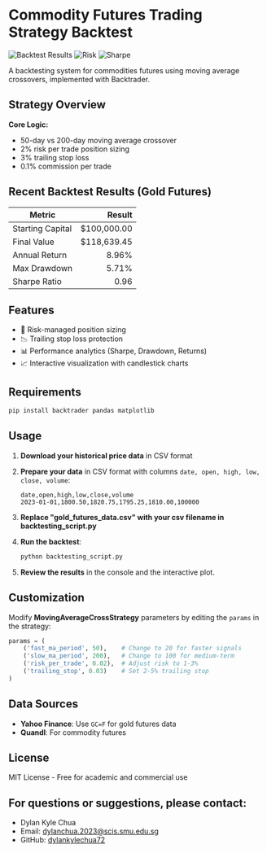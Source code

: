 # Commodity Futures Trading Strategy Backtest

![Backtest Results](https://img.shields.io/badge/Annual_Return-8.96%25-green)
![Risk](https://img.shields.io/badge/Max_Drawdown-5.71%25-yellow)
![Sharpe](https://img.shields.io/badge/Sharpe_Ratio-0.96-blue)

A backtesting system for commodities futures using moving average crossovers, implemented with Backtrader.

## Strategy Overview

**Core Logic:**
- 50-day vs 200-day moving average crossover
- 2% risk per trade position sizing
- 3% trailing stop loss
- 0.1% commission per trade

## Recent Backtest Results (Gold Futures)
| Metric               | Result       |
|----------------------|-------------:|
| Starting Capital     | $100,000.00 |
| Final Value          | $118,639.45 |
| Annual Return        | 8.96%       |
| Max Drawdown         | 5.71%       |
| Sharpe Ratio         | 0.96        |

## Features

- 🚦 Risk-managed position sizing
- 📉 Trailing stop loss protection
- 📊 Performance analytics (Sharpe, Drawdown, Returns)
- 📈 Interactive visualization with candlestick charts

## Requirements

```bash
pip install backtrader pandas matplotlib
```

## Usage
1. **Download your historical price data** in CSV format

2. **Prepare your data** in CSV format with columns `date, open, high, low, close, volume`:

   ```csv
   date,open,high,low,close,volume
   2023-01-01,1800.50,1820.75,1795.25,1810.00,100000
   ```
3. **Replace "gold_futures_data.csv" with your csv filename in backtesting_script.py**
   
4. **Run the backtest**:

   ```bash
   python backtesting_script.py
   ```

5. **Review the results** in the console and the interactive plot.

## Customization

Modify **MovingAverageCrossStrategy** parameters by editing the `params` in the strategy:

```python
params = (
    ('fast_ma_period', 50),    # Change to 20 for faster signals
    ('slow_ma_period', 200),   # Change to 100 for medium-term
    ('risk_per_trade', 0.02),  # Adjust risk to 1-3%
    ('trailing_stop', 0.03)    # Set 2-5% trailing stop
)
```

## Data Sources

- **Yahoo Finance**: Use `GC=F` for gold futures data
- **Quandl**: For commodity futures

## License
MIT License - Free for academic and commercial use

## For questions or suggestions, please contact:
- Dylan Kyle Chua
- Email: dylanchua.2023@scis.smu.edu.sg
- GitHub: [dylankylechua72](https://github.com/dylankylechua72)
